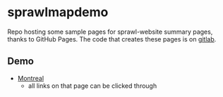 # sprawlmapdemo

Repo hosting some sample pages for sprawl-website summary pages, thanks to GitHub Pages. The code that creates these pages is on [gitlab](https://gitlab.com/cpbl/sprawl-website/-/tree/master/sprawlcrawl).

## Demo

* [Montreal](montreal.html)
  * all links on that page can be clicked through
